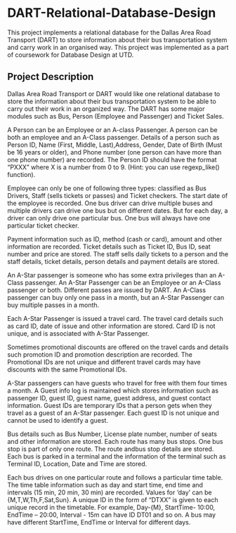# DART-Relational-Database-Design
This project implements a relational database for the Dallas Area Road Transport (DART) to store information about their bus transportation system and carry work in an organised way. This project was implemented as a part of coursework for Database Design at UTD.

## Project Description

Dallas Area Road Transport or DART would like one relational database to store the information about their bus transportation system to be able to carry out their work in an organized way. The DART has some major modules such as Bus, Person (Employee and Passenger) and Ticket Sales.

A Person can be an Employee or an A-class Passenger. A person can be both an employee and an A-Class passenger. Details of a person such as Person ID, Name (First, Middle, Last),Address, Gender, Date of Birth (Must be 16 years or older), and Phone number (one person can have more than one phone number) are recorded. The Person ID should have the format “PXXX” where X is a number from 0 to 9. (Hint: you can use regexp_like() function).

Employee can only be one of following three types: classified as Bus Drivers, Staff (sells tickets or passes) and Ticket checkers. The start date of the employee is recorded. One bus driver can drive multiple buses and multiple drivers can drive one bus but on different dates. But for each day, a driver can only drive one particular bus. One bus will always have one particular ticket checker.

Payment information such as ID, method (cash or card), amount and other information are recorded. Ticket details such as Ticket ID, Bus ID, seat number and price are stored. The staff sells daily tickets to a person and the staff details, ticket details, person details and payment details are stored.

An A-Star passenger is someone who has some extra privileges than an A-Class passenger. An A-Star Passenger can be an Employee or an A-Class passenger or both. Different passes are issued by DART. An A-Class passenger can buy only one pass in a month, but an A-Star Passenger can buy multiple passes in a month.

Each A-Star Passenger is issued a travel card. The travel card details such as card ID, date of issue and other information are stored. Card ID is not unique, and is associated with A-Star Passenger.

Sometimes promotional discounts are offered on the travel cards and details such promotion ID and promotion description are recorded. The Promotional IDs are not unique and different travel cards may have discounts with the same Promotional IDs.

A-Star passengers can have guests who travel for free with them four times a month. A Guest info log is maintained which stores information such as passenger ID, guest ID, guest name, guest address, and guest contact information. Guest IDs are temporary IDs that a person gets when they travel as a guest of an A-Star passenger. Each guest ID is not unique and cannot be used to identify a guest.

Bus details such as Bus Number, License plate number, number of seats and other information are stored. Each route has many bus stops. One bus stop is part of only one route. The route andbus stop details are stored. Each bus is parked in a terminal and the information of the terminal such as Terminal ID, Location, Date and Time are stored.

Each bus drives on one particular route and follows a particular time table. The time table information such as day and start time, end time and intervals (15 min, 20 min, 30 min) are recorded. Values for ‘day’ can be {M,T,W,Th,F,Sat,Sun}. A unique ID in the form of “DTXX” is given to each unique record in the timetable. For example, Day-{M}, StartTime- 10:00, EndTime – 20:00, Interval - 15m can have ID DT01 and so on. A bus may have different StartTime, EndTime or Interval for different days.